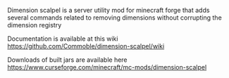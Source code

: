 Dimension scalpel is a server utility mod for minecraft forge that adds several commands related to removing dimensions without corrupting the dimension registry

Documentation is available at this wiki
https://github.com/Commoble/dimension-scalpel/wiki

Downloads of built jars are available here
https://www.curseforge.com/minecraft/mc-mods/dimension-scalpel

